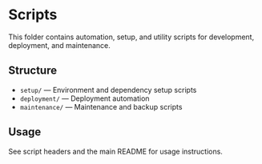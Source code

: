 # Scripts

This folder contains automation, setup, and utility scripts for development, deployment, and maintenance.

## Structure
- `setup/` — Environment and dependency setup scripts
- `deployment/` — Deployment automation
- `maintenance/` — Maintenance and backup scripts

## Usage
See script headers and the main README for usage instructions.
